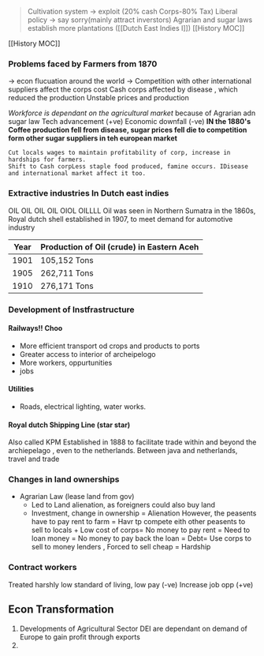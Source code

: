 > Cultivation system -> exploit (20% cash Corps-80% Tax)
> Liberal policy -> say sorry(mainly attract inverstors)
> 	Agrarian and sugar laws establish more plantations
 >([[Dutch East Indies I]])
>[[History MOC]]

[[History MOC]]


###  Problems  faced by Farmers from 1870
-> econ flucuation around the world
-> Competition with other international suppliers affect the corps cost
Cash corps affected by disease , which reduced the production
Unstable prices and production



_Workforce is dependant on the agricultural market_ because of Agrarian adn sugar law
Tech advancement (+ve)
Economic downfall (-ve)
	**IN the 1880's Coffee production fell from disease, sugar prices fell die to competition form other sugar suppliers in teh european market**

	Cut locals wages to maintain profitability of corp, increase in hardships for farmers. 
	Shift to Cash corpLess staple food produced, famine occurs. IDisease and international market affect it too.

### Extractive industries In Dutch east indies
OIL OIL OIL OIL OIOL OILLLL
Oil was seen in Northern Sumatra in the 1860s,
Royal dutch shell established in 1907, to meet demand for automotive industry

| Year | Production of Oil (crude) in Eastern Aceh |
| ---- | ----------------------------------------- |
| 1901 | 105,152 Tons                              |
| 1905 | 262,711 Tons                              |
| 1910 | 276,171 Tons                              |
### Development of Instfrastructure
#### Railways!! Choo
- More efficient transport od crops and products to ports
- Greater access to interior of archeipelogo 
- More workers, oppurtunities
- jobs
#### Utilities
- Roads, electrical lighting, water works.
#### Royal dutch Shipping Line (star star)
Also called KPM
Established in 1888 to facilitate trade within and beyond the archiepelago , even to the netherlands.
Between java and netherlands, travel and trade

### Changes in land ownerships
- Agrarian Law (lease land from gov)
	- Led to Land alienation, as foreigners could also buy land
	- Investment, change in ownership = Alienation
However, the peasents have to pay rent to farm = Havr tp compete eith other peasents to sell to locals + Low cost of corps= No money to pay rent = Need to loan money = No money to pay back the loan = Debt= Use corps to sell to money lenders , Forced to sell cheap = Hardship


### Contract workers
Treated harshly low standard of living, low pay (-ve)
Increase job opp (+ve)

## Econ Transformation

1. Developments of Agricultural Sector
	DEI are dependant on demand of Europe to gain profit through exports
2. 